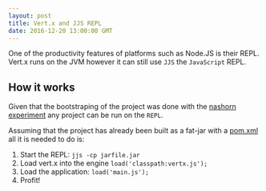 ```yaml
---
layout: post
title: Vert.x and JJS REPL
date: 2016-12-20 13:00:00 GMT
---
```


One of the productivity features of platforms such as Node.JS is their REPL. Vert.x runs on the JVM however it can still use `JJS` the `JavaScript` REPL.

## How it works

Given that the bootstraping of the project was done with the [nashorn experiment](https://github.com/pmlopes/vertx3-nashorn.next) any project can be run on the `REPL`.

Assuming that the project has already been built as a fat-jar with a [pom.xml](https://github.com/pmlopes/vertx3-nashorn.next/blob/master/examples/jjs/pom.xml) all it is needed to do is:

1. Start the REPL: `jjs -cp jarfile.jar`
2. Load vert.x into the engine `load('classpath:vertx.js');`
3. Load the application: `load('main.js');`
4. Profit!

<amp-youtube data-videoid="3tbqwWvxN98" layout="responsive" width="480" height="270"></amp-youtube>
